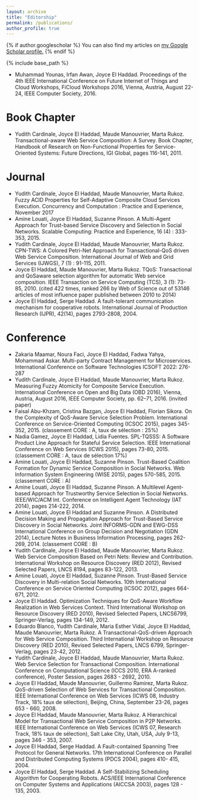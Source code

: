 ```yaml
---
layout: archive
title: "Editorship"
permalink: /publications/
author_profile: true
---
```


{% if author.googlescholar %}
  You can also find my articles on <u><a href="{{author.googlescholar}}">my Google Scholar profile</a>.</u>
{% endif %}

{% include base_path %}

 
* Muhammad Younas, Irfan Awan, Joyce El Haddad. Proceedings of the 4th IEEE International Conference on Future Internet of Things and Cloud Workshops, FiCloud Workshops 2016, Vienna, Austria, August 22-24, IEEE Computer Society, 2016. 

Book Chapter 
======
* Yudith Cardinale, Joyce El Haddad, Maude Manouvrier, Marta Rukoz. Transactional-aware Web Service Composition: A Survey. Book Chapter, Handbook of Research on Non-Functional Properties for Service-Oriented Systems: Future Directions, IGI Global, pages 116-141, 2011.

Journal
======
* Yudith Cardinale, Joyce El Haddad, Maude Manouvrier, Marta Rukoz. Fuzzy ACID Properties for Self-Adaptive Composite Cloud Services Execution. Concurrency and Computation : Practice and Experience, November 2017
* Amine Louati, Joyce El Haddad, Suzanne Pinson. A Multi-Agent Approach for Trust-based Service Discovery and Selection in Social Networks. Scalable Computing: Practice and Experience, 16 (4) : 333-353, 2015. 
* Yudith Cardinale, Joyce El Haddad, Maude Manouvrier, Marta Rukoz. CPN-TWS: A Colored Petri-Net Approach for Transactional-QoS driven Web Service Composition. International Journal of Web and Grid Services (IJWGS), 7 (1) : 91-115, 2011.
* Joyce El Haddad, Maude Manouvrier, Marta Rukoz. TQoS: Transactional and QoSaware selection algorithm for automatic Web service composition. IEEE Transaction on Service Computing (TCS), 3 (1): 73-85, 2010. (cited 422 times, ranked 266 by Web of Science out of 53146 articles of most influence paper published between 2010 to 2014)
* Joyce El Haddad, Serge Haddad. A fault-tolerant communication mechanism for cooperative robots. International Journal of Production Research (IJPR), 42(14), pages 2793-2808, 2004.

Conference 
======
* Zakaria Maamar, Noura Faci, Joyce El Haddad, Fadwa Yahya, Mohammad Askar. Multi-party Contract Management for Microservices. International Conference on Software Technologies ICSOFT 2022: 276-287
* Yudith Cardinale, Joyce El Haddad, Maude Manouvrier, Marta Rukoz. Measuring Fuzzy Atomicity for Composite Service Execution. International Conference on Open and Big Data (OBD 2016), Vienna, Austria, August 2016, IEEE Computer Society, pp. 62–71, 2016. (invited paper)
* Faisal Abu-Khzam, Cristina Bazgan, Joyce El Haddad, Florian Sikora. On the Complexity of QoS-Aware Service Selection Problem. International Conference on Service-Oriented Computing (ICSOC 2015), pages 345-352, 2015.  (classement CORE : A, taux de sélection : 25%) 
* Nadia Gamez, Joyce El Haddad, Lidia Fuentes. SPL-TQSSS: A Software Product Line Approach for Stateful Service Selection. IEEE International Conference on Web Services (ICWS 2015), pages 73-80, 2015. (classement CORE : A, taux de sélection 17%)
* Amine Louati, Joyce El Haddad, Suzanne Pinson. Trust-Based Coalition Formation for Dynamic Service Composition in Social Networks. Web Information System Engineering (WISE 2015), pages 570-585, 2015. (classement CORE : A)
* Amine Louati, Joyce El Haddad, Suzanne Pinson. A Multilevel Agent-based Approach for Trustworthy Service Selection in Social Networks. IEEE/WIC/ACM Int. Conference on Intelligent Agent Technology (IAT 2014), pages 214-222, 2014. 
* Amine Louati, Joyce El Haddad and Suzanne Pinson. A Distributed Decision Making and Propagation Approach for Trust-Based Service Discovery in Social Networks. Joint INFORMS-GDN and EWG-DSS International Conference on Group Decision and Negotiation (GDN 2014), Lecture Notes in Business Information Processing, pages 262-269, 2014. (classement CORE : B)
* Yudith Cardinale, Joyce El Haddad, Maude Manouvrier, Marta Rukoz. Web Service Composition Based on Petri Nets: Review and Contribution. International Workshop on Resource Discovery (RED 2012), Revised Selected Papers, LNCS 8194, pages 83-122, 2013.
* Amine Louati, Joyce El Haddad, Suzanne Pinson. Trust-Based Service Discovery in Multi-relation Social Networks. 10th International Conference on Service Oriented Computing (ICSOC 2012), pages 664-671, 2012.
* Joyce El Haddad. Optimization Techniques for QoS-Aware Workflow Realization in Web Services Context. Third International Workshop on Resource Discovery (RED 2010), Revised Selected Papers, LNCS6799, Springer-Verlag, pages 134-149, 2012.
* Eduardo Blanco, Yudith Cardinale, Maria Esther Vidal, Joyce El Haddad, Maude Manouvrier, Marta Rukoz. A Transactional-QoS-driven Approach for Web Service Composition. Third International Workshop on Resource Discovery (RED 2010), Revised Selected Papers, LNCS 6799, Springer-Verlag, pages 23-42, 2012.
* Yudith Cardinale, Joyce El Haddad, Maude Manouvrier, Marta Rukoz. Web Service Selection for Transactional Composition. International Conference on Computational Science (ICCS 2010, ERA A-ranked conference), Poster Session, pages 2683 - 2692, 2010.
* Joyce El Haddad, Maude Manouvrier, Guillermo Ramirez, Marta Rukoz. QoS-driven Selection of Web Services for Transactional Composition. IEEE International Conference on Web Services (ICWS 08, Industry Track, 18% taux de sélection), Beijing, China, September 23-26, pages 653 - 660, 2008.
* Joyce El Haddad, Maude Manouvrier, Marta Rukoz. A Hierarchical Model for Transactional Web Service Composition in P2P Networks. IEEE International Conference on Web Services (ICWS 07, Research Track, 18% taux de sélection), Salt Lake City, Utah, USA, July 9-13, pages 346 - 353, 2007.
* Joyce El Haddad, Serge Haddad. A Fault-contained Spanning Tree Protocol for General Networks. 17th International Conference on Parallel and Distributed Computing Systems (PDCS 2004), pages 410- 415, 2004.
* Joyce El Haddad, Serge Haddad. A Self-Stabilizing Scheduling Algorithm for Cooperating Robots.  ACS/IEEE International Conference on Computer Systems and Applications (AICCSA 2003), pages 128 - 135, 2003.
